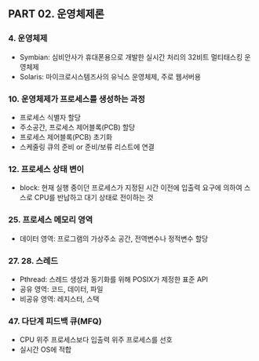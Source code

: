 ## PART 02. 운영체제론


### 4. 운영체제
- Symbian: 심비안사가 휴대폰용으로 개발한 실시간 처리의 32비트 멀티태스킹 운영체제
- Solaris: 마이크로시스템즈사의 유닉스 운영체제, 주로 웹서버용


### 10. 운영체제가 프로세스를 생성하는 과정
- 프로세스 식별자 할당
- 주소공간, 프로세스 제어블록(PCB) 할당
- 프로세스 제어블록(PCB) 초기화
- 스케줄링 큐의 준비 or 준비/보류 리스트에 연결


### 12. 프로세스 상태 변이
- block: 현재 실행 중이던 프로세스가 지정된 시간 이전에 입출력 요구에 의하여 스스로 CPU를 반납하고 대기 상태로 전이하는 것


### 25. 프로세스 메모리 영역
- 데이터 영역: 프로그램의 가상주소 공간, 전역변수나 정적변수 할당


### 27. 28. 스레드
- Pthread: 스레드 생성과 동기화를 위해 POSIX가 제정한 표준 API
- 공유 영역: 코드, 데이터, 파일
- 비공유 영역: 레지스터, 스택


### 47. 다단계 피드백 큐(MFQ)
- CPU 위주 프로세스보다 입출력 위주 프로세스를 선호
- 실시간 OS에 적합